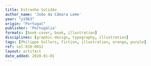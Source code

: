```yaml
---
title: Estranha Solidão
author_name: 'João da Câmara Leme'
year: "y1963"
origin: "Portugal"
publisher: 'Portugália'
formats: [book-cover, book, illustration]
disciplines: [graphic-design, typography, illustration]
tags: [Philippe Sollers, fiction, illustration, orange, purple]
ref: sol-010-0012
layout: artifact
date_added: 2020-01-01
---
```

